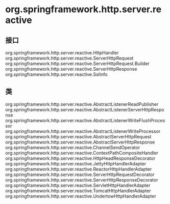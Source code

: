 # org.springframework.http.server.reactive

## 接口

org.springframework.http.server.reactive.HttpHandler
org.springframework.http.server.reactive.ServerHttpRequest
org.springframework.http.server.reactive.ServerHttpRequest.Builder
org.springframework.http.server.reactive.ServerHttpResponse
org.springframework.http.server.reactive.SslInfo

## 类

org.springframework.http.server.reactive.AbstractListenerReadPublisher<T>
org.springframework.http.server.reactive.AbstractListenerServerHttpResponse
org.springframework.http.server.reactive.AbstractListenerWriteFlushProcessor<T>
org.springframework.http.server.reactive.AbstractListenerWriteProcessor<T>
org.springframework.http.server.reactive.AbstractServerHttpRequest
org.springframework.http.server.reactive.AbstractServerHttpResponse
org.springframework.http.server.reactive.ChannelSendOperator<T>
org.springframework.http.server.reactive.ContextPathCompositeHandler
org.springframework.http.server.reactive.HttpHeadResponseDecorator
org.springframework.http.server.reactive.JettyHttpHandlerAdapter
org.springframework.http.server.reactive.ReactorHttpHandlerAdapter
org.springframework.http.server.reactive.ServerHttpRequestDecorator
org.springframework.http.server.reactive.ServerHttpResponseDecorator
org.springframework.http.server.reactive.ServletHttpHandlerAdapter
org.springframework.http.server.reactive.TomcatHttpHandlerAdapter
org.springframework.http.server.reactive.UndertowHttpHandlerAdapter




